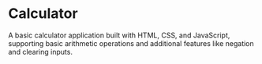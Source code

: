 # Calculator
 A basic calculator application built with HTML, CSS, and JavaScript, supporting basic arithmetic operations and additional features like negation and clearing inputs.
